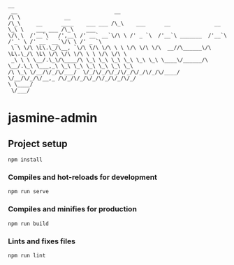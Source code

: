                                                                               __
     __                               __                                     /\ \              __
    /\_\     __      ____    ___ ___ /\_\    ___      __              __     \_\ \    ___ ___ /\_\    ___
    \/\ \  /'__`\   /',__\ /' __` __`\/\ \ /' _ `\  /'__`\ _______  /'__`\   /'_` \ /' __` __`\/\ \ /' _ `\
     \ \ \/\ \L\.\_/\__, `\/\ \/\ \/\ \ \ \/\ \/\ \/\  __//\______\/\ \L\.\_/\ \L\ \/\ \/\ \/\ \ \ \/\ \/\ \
     _\ \ \ \__/.\_\/\____/\ \_\ \_\ \_\ \_\ \_\ \_\ \____\/______/\ \__/.\_\ \___,_\ \_\ \_\ \_\ \_\ \_\ \_\
    /\ \_\ \/__/\/_/\/___/  \/_/\/_/\/_/\/_/\/_/\/_/\/____/         \/__/\/_/\/__,_ /\/_/\/_/\/_/\/_/\/_/\/_/
    \ \____/
     \/___/

# jasmine-admin

## Project setup
```
npm install
```

### Compiles and hot-reloads for development
```
npm run serve
```

### Compiles and minifies for production
```
npm run build
```

### Lints and fixes files
```
npm run lint
```
